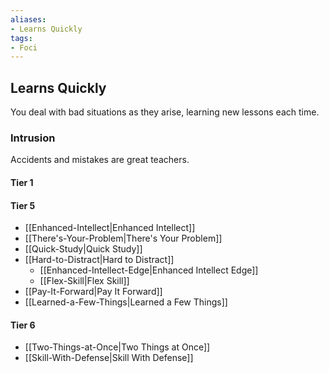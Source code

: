 ```yaml
---
aliases:
- Learns Quickly
tags:
- Foci
---
```


  
## Learns Quickly  
You deal with bad situations as they arise, learning new lessons each time.  
 ### Intrusion  
Accidents and mistakes are great teachers.   
#### Tier 1    
#### Tier 5    
* [[Enhanced-Intellect|Enhanced Intellect]]  
* [[There's-Your-Problem|There's Your Problem]]  
* [[Quick-Study|Quick Study]]  
* [[Hard-to-Distract|Hard to Distract]]  
  - [[Enhanced-Intellect-Edge|Enhanced Intellect Edge]]  
  - [[Flex-Skill|Flex Skill]]  
* [[Pay-It-Forward|Pay It Forward]]  
* [[Learned-a-Few-Things|Learned a Few Things]]  
#### Tier 6    
  - [[Two-Things-at-Once|Two Things at Once]]  
  - [[Skill-With-Defense|Skill With Defense]]